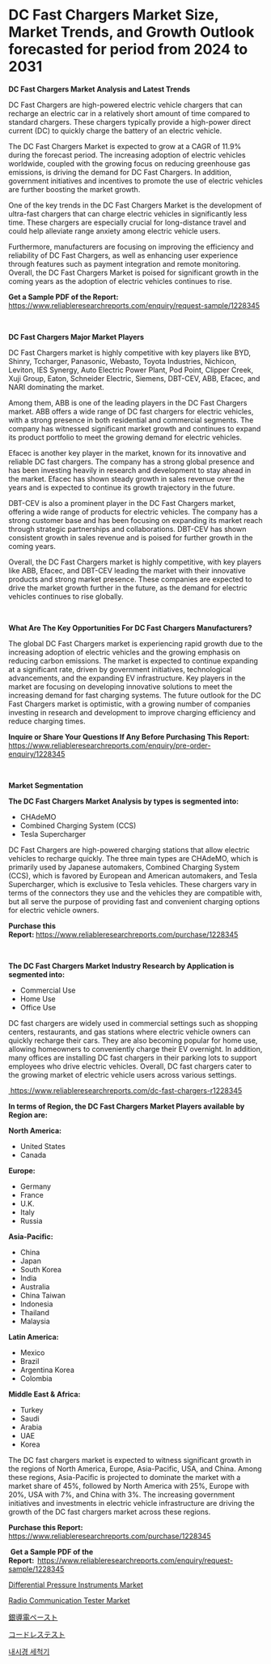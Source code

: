 <p><h1>DC Fast Chargers Market Size, Market Trends, and Growth Outlook forecasted for period from 2024 to 2031</h1></p><p><strong>DC Fast Chargers Market Analysis and Latest Trends</strong></p>
<p><p>DC Fast Chargers are high-powered electric vehicle chargers that can recharge an electric car in a relatively short amount of time compared to standard chargers. These chargers typically provide a high-power direct current (DC) to quickly charge the battery of an electric vehicle.</p><p>The DC Fast Chargers Market is expected to grow at a CAGR of 11.9% during the forecast period. The increasing adoption of electric vehicles worldwide, coupled with the growing focus on reducing greenhouse gas emissions, is driving the demand for DC Fast Chargers. In addition, government initiatives and incentives to promote the use of electric vehicles are further boosting the market growth.</p><p>One of the key trends in the DC Fast Chargers Market is the development of ultra-fast chargers that can charge electric vehicles in significantly less time. These chargers are especially crucial for long-distance travel and could help alleviate range anxiety among electric vehicle users.</p><p>Furthermore, manufacturers are focusing on improving the efficiency and reliability of DC Fast Chargers, as well as enhancing user experience through features such as payment integration and remote monitoring. Overall, the DC Fast Chargers Market is poised for significant growth in the coming years as the adoption of electric vehicles continues to rise.</p></p>
<p><strong>Get a Sample PDF of the Report:&nbsp;</strong> <a href="https://www.reliableresearchreports.com/enquiry/request-sample/1228345">https://www.reliableresearchreports.com/enquiry/request-sample/1228345</a></p>
<p>&nbsp;</p>
<p><strong>DC Fast Chargers Major Market Players</strong></p>
<p><p>DC Fast Chargers market is highly competitive with key players like BYD, Shinry, Tccharger, Panasonic, Webasto, Toyota Industries, Nichicon, Leviton, IES Synergy, Auto Electric Power Plant, Pod Point, Clipper Creek, Xuji Group, Eaton, Schneider Electric, Siemens, DBT-CEV, ABB, Efacec, and NARI dominating the market.</p><p>Among them, ABB is one of the leading players in the DC Fast Chargers market. ABB offers a wide range of DC fast chargers for electric vehicles, with a strong presence in both residential and commercial segments. The company has witnessed significant market growth and continues to expand its product portfolio to meet the growing demand for electric vehicles.</p><p>Efacec is another key player in the market, known for its innovative and reliable DC fast chargers. The company has a strong global presence and has been investing heavily in research and development to stay ahead in the market. Efacec has shown steady growth in sales revenue over the years and is expected to continue its growth trajectory in the future.</p><p>DBT-CEV is also a prominent player in the DC Fast Chargers market, offering a wide range of products for electric vehicles. The company has a strong customer base and has been focusing on expanding its market reach through strategic partnerships and collaborations. DBT-CEV has shown consistent growth in sales revenue and is poised for further growth in the coming years.</p><p>Overall, the DC Fast Chargers market is highly competitive, with key players like ABB, Efacec, and DBT-CEV leading the market with their innovative products and strong market presence. These companies are expected to drive the market growth further in the future, as the demand for electric vehicles continues to rise globally.</p></p>
<p>&nbsp;</p>
<p><strong>What Are The Key Opportunities For DC Fast Chargers Manufacturers?</strong></p>
<p><p>The global DC Fast Chargers market is experiencing rapid growth due to the increasing adoption of electric vehicles and the growing emphasis on reducing carbon emissions. The market is expected to continue expanding at a significant rate, driven by government initiatives, technological advancements, and the expanding EV infrastructure. Key players in the market are focusing on developing innovative solutions to meet the increasing demand for fast charging systems. The future outlook for the DC Fast Chargers market is optimistic, with a growing number of companies investing in research and development to improve charging efficiency and reduce charging times.</p></p>
<p><strong>Inquire or Share Your Questions If Any Before Purchasing This Report:</strong> <a href="https://www.reliableresearchreports.com/enquiry/pre-order-enquiry/1228345">https://www.reliableresearchreports.com/enquiry/pre-order-enquiry/1228345</a></p>
<p>&nbsp;</p>
<p><strong>Market Segmentation</strong></p>
<p><strong>The DC Fast Chargers Market Analysis by types is segmented into:</strong></p>
<p><ul><li>CHAdeMO</li><li>Combined Charging System (CCS)</li><li>Tesla Supercharger</li></ul></p>
<p><p>DC Fast Chargers are high-powered charging stations that allow electric vehicles to recharge quickly. The three main types are CHAdeMO, which is primarily used by Japanese automakers, Combined Charging System (CCS), which is favored by European and American automakers, and Tesla Supercharger, which is exclusive to Tesla vehicles. These chargers vary in terms of the connectors they use and the vehicles they are compatible with, but all serve the purpose of providing fast and convenient charging options for electric vehicle owners.</p></p>
<p><strong>Purchase this Report:&nbsp;</strong><a href="https://www.reliableresearchreports.com/purchase/1228345">https://www.reliableresearchreports.com/purchase/1228345</a></p>
<p>&nbsp;</p>
<p><strong>The DC Fast Chargers Market Industry Research by Application is segmented into:</strong></p>
<p><ul><li>Commercial Use</li><li>Home Use</li><li>Office Use</li></ul></p>
<p><p>DC fast chargers are widely used in commercial settings such as shopping centers, restaurants, and gas stations where electric vehicle owners can quickly recharge their cars. They are also becoming popular for home use, allowing homeowners to conveniently charge their EV overnight. In addition, many offices are installing DC fast chargers in their parking lots to support employees who drive electric vehicles. Overall, DC fast chargers cater to the growing market of electric vehicle users across various settings.</p></p>
<p><a href="https://www.reliableresearchreports.com/dc-fast-chargers-r1228345">&nbsp;https://www.reliableresearchreports.com/dc-fast-chargers-r1228345</a></p>
<p><strong>In terms of Region, the DC Fast Chargers Market Players available by Region are:</strong></p>
<p>
    <p> <strong> North America: </strong>
        <ul>
            <li>United States</li>
            <li>Canada</li>
        </ul>
        </p> 
    <p> <strong> Europe: </strong>
        <ul>
            <li>Germany</li>
            <li>France</li>
            <li>U.K.</li>
            <li>Italy</li>
            <li>Russia</li>
        </ul>
        </p> 
    <p> <strong> Asia-Pacific: </strong>
        <ul>
            <li>China</li>
            <li>Japan</li>
            <li>South Korea</li>
            <li>India</li>
            <li>Australia</li>
            <li>China Taiwan</li>
            <li>Indonesia</li>
            <li>Thailand</li>
            <li>Malaysia</li>
        </ul>
        </p> 
    <p> <strong> Latin America: </strong>
        <ul>
            <li>Mexico</li>
            <li>Brazil</li>
            <li>Argentina Korea</li>
            <li>Colombia</li>
        </ul>
        </p> 
    <p> <strong> Middle East & Africa: </strong>
        <ul>
            <li>Turkey</li>
            <li>Saudi</li>
            <li>Arabia</li>
            <li>UAE</li>
            <li>Korea</li>
        </ul>
    </p>
    </p>
<p><p>The DC fast chargers market is expected to witness significant growth in the regions of North America, Europe, Asia-Pacific, USA, and China. Among these regions, Asia-Pacific is projected to dominate the market with a market share of 45%, followed by North America with 25%, Europe with 20%, USA with 7%, and China with 3%. The increasing government initiatives and investments in electric vehicle infrastructure are driving the growth of the DC fast chargers market across these regions.</p></p>
<p><strong>Purchase this Report: </strong><a href="https://www.reliableresearchreports.com/purchase/1228345">https://www.reliableresearchreports.com/purchase/1228345</a></p>
<p>&nbsp;<strong>Get a Sample PDF of the Report:&nbsp;&nbsp;</strong><a href="https://www.reliableresearchreports.com/enquiry/request-sample/1228345">https://www.reliableresearchreports.com/enquiry/request-sample/1228345</a></p>
<p><strong></strong></p>
<p><p><a href="https://github.com/wusalecollins540tpqoz/Market-Research-Report-List-2/blob/main/differential-pressure-instruments-market.md">Differential Pressure Instruments Market</a></p><p><a href="https://github.com/pjcfca/Market-Research-Report-List-2/blob/main/radio-communication-tester-market.md">Radio Communication Tester Market</a></p><p><a href="https://github.com/AaronVargas43/Market-Research-Report-List-1/blob/main/593288130548.md">銀導電ペースト</a></p><p><a href="https://github.com/CloydAbbott2023/Market-Research-Report-List-1/blob/main/198550730549.md">コードレステスト</a></p><p><a href="https://medium.com/@aidenreinger/%EB%82%B4%EC%8B%9C%EA%B2%BD-%EC%84%B8%EC%B2%99%EA%B8%B0-%EC%8B%9C%EC%9E%A5-%EC%A0%90%EC%9C%A0%EC%9C%A8-%EC%A7%84%ED%99%94-%EB%B0%8F-%EC%8B%9C%EC%9E%A5-%EC%84%B1%EC%9E%A5-%EC%B6%94%EC%84%B8-2024%EB%85%84-2031%EB%85%84-0e0520cb7296">내시경 세척기</a></p></p>
